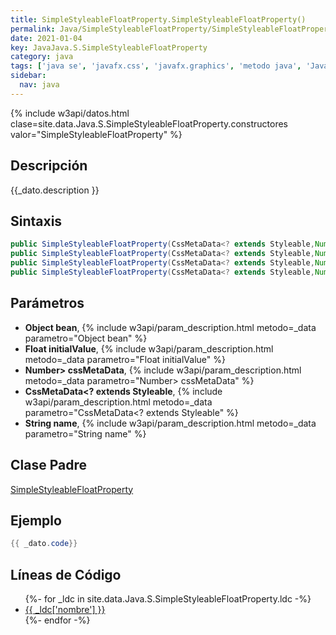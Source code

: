 ```yaml
---
title: SimpleStyleableFloatProperty.SimpleStyleableFloatProperty()
permalink: Java/SimpleStyleableFloatProperty/SimpleStyleableFloatProperty
date: 2021-01-04
key: JavaJava.S.SimpleStyleableFloatProperty
category: java
tags: ['java se', 'javafx.css', 'javafx.graphics', 'metodo java', 'JavaFX 8.0']
sidebar: 
  nav: java
---
```


{% include w3api/datos.html clase=site.data.Java.S.SimpleStyleableFloatProperty.constructores valor="SimpleStyleableFloatProperty" %}

## Descripción
{{_dato.description }}

## Sintaxis
~~~java
public SimpleStyleableFloatProperty(CssMetaData<? extends Styleable,Number> cssMetaData)
public SimpleStyleableFloatProperty(CssMetaData<? extends Styleable,Number> cssMetaData, Float initialValue)
public SimpleStyleableFloatProperty(CssMetaData<? extends Styleable,Number> cssMetaData, Object bean, String name)
public SimpleStyleableFloatProperty(CssMetaData<? extends Styleable,Number> cssMetaData, Object bean, String name, Float initialValue)
~~~

## Parámetros
* **Object bean**,  {% include w3api/param_description.html metodo=_data parametro="Object bean" %}
* **Float initialValue**,  {% include w3api/param_description.html metodo=_data parametro="Float initialValue" %}
* **Number&gt; cssMetaData**,  {% include w3api/param_description.html metodo=_data parametro="Number> cssMetaData" %}
* **CssMetaData&lt;? extends Styleable**,  {% include w3api/param_description.html metodo=_data parametro="CssMetaData<? extends Styleable" %}
* **String name**,  {% include w3api/param_description.html metodo=_data parametro="String name" %}

## Clase Padre
[SimpleStyleableFloatProperty](/Java/SimpleStyleableFloatProperty/)

## Ejemplo
~~~java
{{ _dato.code}}
~~~

## Líneas de Código
<ul>
{%- for _ldc in site.data.Java.S.SimpleStyleableFloatProperty.ldc -%}
   <li>
       <a href="{{_ldc['url'] }}">{{ _ldc['nombre'] }}</a>
   </li>
{%- endfor -%}
</ul>
